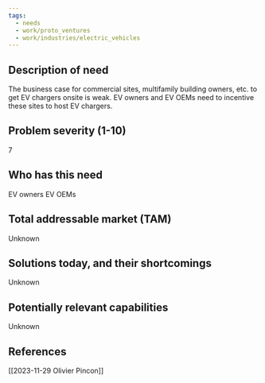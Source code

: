 ```yaml
---
tags:
  - needs
  - work/proto_ventures
  - work/industries/electric_vehicles
---
```

## Description of need
The business case for commercial sites, multifamily building owners, etc. to get EV chargers onsite is weak. EV owners and EV OEMs need to incentive these sites to host EV chargers.

## Problem severity (1-10)
7

## Who has this need
EV owners
EV OEMs

## Total addressable market (TAM)
Unknown

## Solutions today, and their shortcomings
Unknown

## Potentially relevant capabilities
Unknown

## References
[[2023-11-29 Olivier Pincon]]
